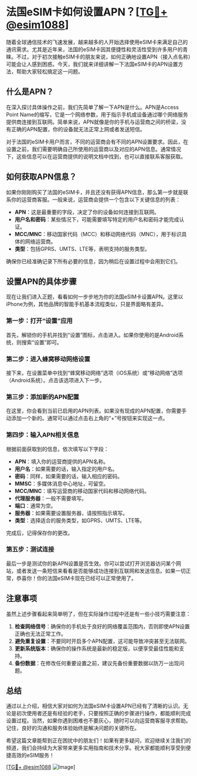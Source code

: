 # 法国eSIM卡如何设置APN？[[TG💪+ @esim1088](https://t.me/s/esim1088)]

随着全球通信技术的飞速发展，越来越多的人开始选择使用eSIM卡来满足自己的通讯需求。尤其是近年来，法国的eSIM卡因其便捷性和灵活性受到许多用户的青睐。不过，对于初次接触eSIM卡的朋友来说，如何正确地设置APN（接入点名称）可能会让人感到困惑。今天，我们就来详细讲解一下法国eSIM卡的APN设置方法，帮助大家轻松搞定这一问题。

## 什么是APN？

在深入探讨具体操作之前，我们先简单了解一下APN是什么。APN是Access Point Name的缩写，它是一个网络参数，用于指示手机或设备通过哪个网络服务提供商连接到互联网。简单来说，APN就像是你的手机与运营商之间的桥梁，没有正确的APN配置，你的设备就无法正常上网或者发送短信。

对于法国的eSIM卡用户而言，不同的运营商会有不同的APN设置要求。因此，在设置之前，我们需要明确自己所使用的运营商以及对应的APN信息。通常情况下，这些信息可以在运营商提供的说明文档中找到，也可以直接联系客服获取。

## 如何获取APN信息？

如果你刚刚购买了法国的eSIM卡，并且还没有获得APN信息，那么第一步就是联系你的运营商客服。一般来说，运营商会提供一个包含以下关键信息的列表：

- **APN**：这是最重要的字段，决定了你的设备如何连接到互联网。
- **用户名和密码**：某些情况下，可能需要填写特定的用户名和密码才能完成认证。
- **MCC/MNC**：移动国家代码（MCC）和移动网络代码（MNC），用于标识具体的网络运营商。
- **类型**：包括GPRS、UMTS、LTE等，表明支持的服务类型。

确保你已经准确记录下所有必要的信息，因为稍后在设置过程中会用到它们。

## 设置APN的具体步骤

现在让我们进入正题，看看如何一步步地为你的法国eSIM卡设置APN。这里以iPhone为例，其他品牌的智能手机基本流程类似，只是界面略有差异。

### 第一步：打开“设置”应用

首先，解锁你的手机并找到“设置”图标，点击进入。如果你使用的是Android系统，则搜索“设置”即可。

### 第二步：进入蜂窝移动网络设置

接下来，在设置菜单中找到“蜂窝移动网络”选项（iOS系统）或“移动网络”选项（Android系统）。点击该选项进入下一步。

### 第三步：添加新的APN配置

在这里，你会看到当前已启用的APN列表。如果没有现成的APN配置，你需要手动添加一个新的。通常可以通过点击右上角的“+”号按钮来实现这一点。

### 第四步：输入APN相关信息

根据前面获取到的信息，依次填写以下字段：
- **APN**：填入你的运营商提供的APN名称。
- **用户名**：如果需要的话，输入指定的用户名。
- **密码**：同样，如果需要的话，输入相应的密码。
- **MMSC**：多媒体消息中心地址，可留空。
- **MCC/MNC**：填写运营商的移动国家代码和移动网络代码。
- **代理服务器**：一般不需要填写。
- **端口**：通常为空。
- **服务器**：如果需要设置服务器，请按照指示填写。
- **类型**：选择适合的服务类型，如GPRS、UMTS、LTE等。

完成后，记得保存你的更改。

### 第五步：测试连接

最后一步是测试你的新APN设置是否生效。你可以尝试打开浏览器访问某个网站，或者发送一条短信来看看是否能够成功连接到互联网和发送信息。如果一切正常，恭喜你！你的法国eSIM卡现在已经可以正常使用了。

## 注意事项

虽然上述步骤看起来简单明了，但在实际操作过程中还是有一些小技巧需要注意：

1. **检查网络信号**：确保你的手机处于良好的网络覆盖范围内，否则即使APN设置正确也无法正常工作。
2. **避免重复设置**：不要同时开启多个APN配置，这可能导致冲突甚至无法联网。
3. **更新系统版本**：确保你的操作系统是最新的稳定版，以便享受最佳性能和支持。
4. **备份数据**：在修改任何重要设置之前，建议先备份重要数据以防万一出现问题。

## 总结

通过以上介绍，相信大家对如何为法国eSIM卡设置APN已经有了清晰的认识。无论是初次使用者还是有经验的老手，只要按照正确的步骤进行操作，都能顺利完成设置过程。当然，如果你遇到困难也不要灰心，随时可以向运营商客服寻求帮助。记住，良好的沟通和服务体验始终是解决问题的关键所在。

希望这篇文章能帮到正在困扰中的朋友们！如果有更多疑问，欢迎继续关注我们的频道，我们会持续为大家带来更多实用指南和技术分享。祝大家都能顺利享受到便捷高效的eSIM服务！

[[TG💪+ @esim1088](https://t.me/s/esim1088) ![Image](https://i.postimg.cc/4NQfJmqS/Snipaste-2025-05-13-00-14-12.png)]